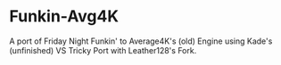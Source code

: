 # Funkin-Avg4K
A port of Friday Night Funkin' to Average4K's (old) Engine using Kade's (unfinished) VS Tricky Port with Leather128's Fork.
